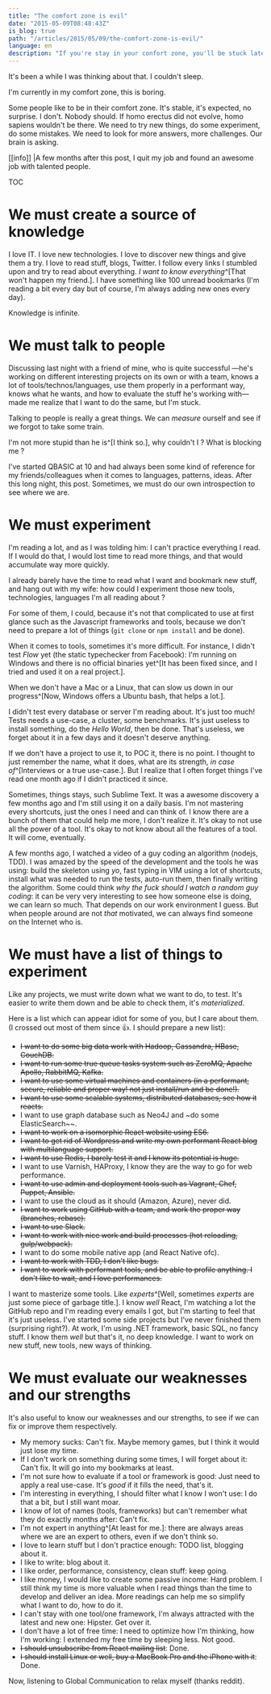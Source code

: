 ```yaml
---
title: "The comfort zone is evil"
date: "2015-05-09T08:48:43Z"
is_blog: true
path: "/articles/2015/05/09/the-comfort-zone-is-evil/"
language: en
description: "If you're stay in your confort zone, you'll be stuck later and will regret it. Challenge yourself!"
---
```


It's been a while I was thinking about that. I couldn't sleep.

I'm currently in my comfort zone, this is boring.

Some people like to be in their comfort zone. It's stable, it's expected, no surprise.
I don't. Nobody should. If homo erectus did not evolve, homo sapiens wouldn't be there. We need to try new things, do some experiment, do some mistakes.
We need to look for more answers, more challenges. Our brain is asking.

[[info]]
|A few months after this post, I quit my job and found an awesome job with talented people.

TOC

# We must create a source of knowledge

I love IT. I love new technologies. I love to discover new things and give them a try.
I love to read stuff, blogs, Twitter. I follow every links I stumbled upon and try to read about everything. *I want to know everything*^[That won't happen my friend.].
I have something like 100 unread bookmarks (I'm reading a bit every day but of course, I'm always adding new ones every day).

Knowledge is infinite.

# We must talk to people

Discussing last night with a friend of mine, who is quite successful —he's working on different interesting projects on its own or with a team, knows a lot of tools/technos/languages, use them properly in a performant way, knows what he wants, and how to evaluate the stuff he's working with— made me realize that I want to do the same, but I'm stuck.

Talking to people is really a great things. We can *measure* ourself and see if we forgot to take some train.

I'm not more stupid than he is^[I think so.], why couldn't I ? What is blocking me ?

I've started QBASIC at 10 and had always been some kind of reference for my friends/colleagues when it comes to languages, patterns, ideas.
After this long night, this post. Sometimes, we must do our own introspection to see where we are.

# We must experiment

I'm reading a lot, and as I was tolding him: I can't practice everything I read. If I would do that, I would lost time to read more things, and that would accumulate way more quickly.

I already barely have the time to read what I want and bookmark new stuff, and hang out with my wife: how could I experiment those new tools, technologies, languages I'm all reading about ?

For some of them, I could, because it's not that complicated to use at first glance such as the Javascript frameworks and tools, because we don't need to prepare a lot of things (`git clone` or `npm install` and be done).

When it comes to tools, sometimes it's more difficult. For instance, I didn't test *Flow* yet (the static typechecker from Facebook): I'm running on Windows and there is no official binaries yet^[It has been fixed since, and I tried and used it on a real project.].

When we don't have a Mac or a Linux, that can slow us down in our progress^[Now, Windows offers a Ubuntu bash, that helps a lot.].

I didn't test every database or server I'm reading about. It's just too much! Tests needs a use-case, a cluster, some benchmarks. It's just useless to install something, do the *Hello World*, then be done. That's useless, we forget about it in a few days and it doesn't deserve anything.

If we don't have a project to use it, to POC it, there is no point. I thought to just remember the name, what it does, what are its strength, *in case of*^[Interviews or a true use-case.]. But I realize that I often forget things I've read one month ago if I didn't practiced it since.

Sometimes, things stays, such Sublime Text. It was a awesome discovery a few months ago and I'm still using it on a daily basis. I'm not mastering every shortcuts, just the ones I need and can think of. I know there are a bunch of them that could help me more, I don't realize it. It's okay to not use all the power of a tool. It's okay to not know about all the features of a tool. It will come, eventually.

A few months ago, I watched a video of a guy coding an algorithm (nodejs, TDD). I was amazed by the speed of the development and the tools he was using: build the skeleton using *yo*, fast typing in VIM using a lot of shortcuts, install what was needed to run the tests, auto-run them, then finally writing the algorithm. Some could think *why the fuck should I watch a random guy coding*: it can be very very interesting to see how someone else is doing, we can learn so much. That depends on our work environment I guess. But when people around are not *that* motivated, we can always find someone on the Internet who is.

# We must have a list of things to experiment

Like any projects, we must write down what we want to do, to test. It's easier to write them down and be able to check them, it's *materialized*.

Here is a list which can appear idiot for some of you, but I care about them. (I crossed out most of them since :+1:. I should prepare a new list):

- ~~I want to do some big data work with Hadoop, Cassandra, HBase, CouchDB.~~
- ~~I want to run some true queue tasks system such as ZeroMQ, Apache Apollo, RabbitMQ, Kafka.~~
- ~~I want to use some virtual machines and containers (in a performant, secure, reliable and proper way! not just install/run and be done!).~~
- ~~I want to use some scalable systems, distributed databases, see how it reacts.~~
- I want to use graph database such as Neo4J and ~do some ElasticSearch~~.
- ~~I want to work on a isomorphic React website using ES6.~~
- ~~I want to get rid of Wordpress and write my own performant React blog with multilanguage support.~~
- ~~I want to use Redis, I barely test it and I know its potential is huge.~~
- I want to use Varnish, HAProxy, I know they are the way to go for web performance.
- ~~I want to use admin and deployment tools such as Vagrant, Chef, Puppet, Ansible.~~
- I want to use the cloud as it should (Amazon, Azure), never did.
- ~~I want to work using GitHub with a team, and work the proper way (branches, rebase).~~
- ~~I want to use Slack.~~
- ~~I want to work with nice work and build processes (hot reloading, gulp/webpack).~~
- I want to do some mobile native app (and React Native ofc).
- ~~I want to work with TDD, I don't like bugs.~~
- ~~I want to work with performant tools, and be able to profile anything. I don't like to wait, and I love performances.~~

I want to masterize some tools. Like *experts*^[Well, sometimes *experts* are just some piece of garbage title.]. I know *well* React, I'm watching a lot the GitHub repo and I'm reading every emails I got, but I'm starting to feel that it's just useless. I've started some side projects but I've never finished them (surprising right?). At work, I'm using .NET framework, basic SQL, no fancy stuff. I know them *well* but that's it, no deep knowledge. I want to work on new stuff, new tools, new ways of thinking. 

# We must evaluate our weaknesses and our strengths

It's also useful to know our weaknesses and our strengths, to see if we can fix or improve them respectively.

- My memory sucks: Can't fix. Maybe memory games, but I think it would just lose my time.
- If I don't work on something during some times, I will forget about it: Can't fix. It will go into my bookmarks at least.
- I'm not sure how to evaluate if a tool or framework is good: Just need to apply a real use-case. It's *good* if it fills the need, that's it.
- I'm interesting in everything, I should filter what I know I won't use: I do that a bit, but I still want moar.
- I know of lot of names (tools, frameworks) but can't remember what they do exactly months after: Can't fix.
- I'm not expert in anything^[At least for me.]: there are always areas where we are an expert to others, even if we don't think so.
- I love to learn stuff but I don't practice enough: TODO list, blogging about it.
- I like to write: blog about it.
- I like order, performance, consistency, clean stuff: keep going.
- I like money, I would like to create some passive income: Hard problem. I still think my time is more valuable when I read things than the time to develop and deliver an idea. More readings can help me so simplify what I want to do, how to do it.
- I can't stay with one tool/one framework, I'm always attracted with the latest and new one: Hipster. Get over it.
- I don't have a lot of free time: I need to optimize how I'm thinking, how I'm working: I extended my free time by sleeping less. Not good.
- ~~I should unsubscribe from React mailing list~~: Done.
- ~~I should install Linux or well, buy a MacBook Pro and the iPhone with it~~: Done.

Now, listening to Global Communication to relax myself (thanks reddit).
